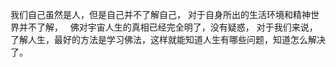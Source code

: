 我们自己虽然是人，但是自己并不了解自己，
对于自身所出的生活环境和精神世界并不了解，
&nbsp;
佛对宇宙人生的真相已经完全明了，没有疑惑，
对于我们来说，了解人生，最好的方法是学习佛法，这样就能知道人生有哪些问题，知道怎么解决了。

